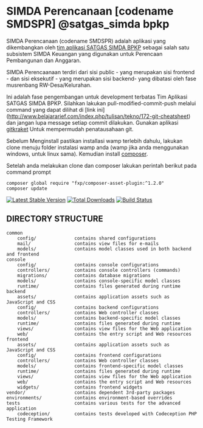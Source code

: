 SIMDA Perencanaan [codename SMDSPR] @satgas_simda bpkp
======================================================

SIMDA Perencanaan (codename SMDSPR) adalah aplikasi yang dikembangkan oleh  [tim aplikasi SATGAS SIMDA BPKP](http://www.simda-online.com/) sebagai salah satu subsistem SIMDA Keuangan yang digunakan untuk Perencaan Pembangunan dan Anggaran.

SIMDA Perencaanaan terdiri dari sisi public - yang merupakan sisi frontend - dan sisi eksekutif - yang merupakan sisi backend- yang dibatasi oleh fase musrenbang RW-Desa/Kelurahan.

Ini adalah fase pengembangan untuk development terbatas Tim Aplikasi SATGAS SIMDA BPKP. Silahkan lakukan pull-modified-commit-push melalui command yang dapat dilihat di [link ini] (http://www.belajararief.com/index.php/tulisan/tekno/172-git-cheatsheet) dan jangan lupa message setiap commit dilakukan.
Gunakan aplikasi [gitkraket](https://www.gitkraken.com/) Untuk mempermudah penatausahaan git.

Sebelum Menginstall pastikan installasi wamp terlebih dahulu, lakukan clone menuju folder instalasi wamp anda (wamp jika anda menggunakan windows, untuk linux sama). Kemudian install [composer](https://getcomposer.org/).

Setelah anda melakukan clone dan composer lakukan perintah berikut pada command prompt
```
composer global require "fxp/composer-asset-plugin:^1.2.0"
composer update
```

[![Latest Stable Version](https://poser.pugx.org/yiisoft/yii2-app-advanced/v/stable.png)](https://packagist.org/packages/yiisoft/yii2-app-advanced)
[![Total Downloads](https://poser.pugx.org/yiisoft/yii2-app-advanced/downloads.png)](https://packagist.org/packages/yiisoft/yii2-app-advanced)
[![Build Status](https://travis-ci.org/yiisoft/yii2-app-advanced.svg?branch=master)](https://travis-ci.org/yiisoft/yii2-app-advanced)

DIRECTORY STRUCTURE
-------------------

```
common
    config/              contains shared configurations
    mail/                contains view files for e-mails
    models/              contains model classes used in both backend and frontend
console
    config/              contains console configurations
    controllers/         contains console controllers (commands)
    migrations/          contains database migrations
    models/              contains console-specific model classes
    runtime/             contains files generated during runtime
backend
    assets/              contains application assets such as JavaScript and CSS
    config/              contains backend configurations
    controllers/         contains Web controller classes
    models/              contains backend-specific model classes
    runtime/             contains files generated during runtime
    views/               contains view files for the Web application
    web/                 contains the entry script and Web resources
frontend
    assets/              contains application assets such as JavaScript and CSS
    config/              contains frontend configurations
    controllers/         contains Web controller classes
    models/              contains frontend-specific model classes
    runtime/             contains files generated during runtime
    views/               contains view files for the Web application
    web/                 contains the entry script and Web resources
    widgets/             contains frontend widgets
vendor/                  contains dependent 3rd-party packages
environments/            contains environment-based overrides
tests                    contains various tests for the advanced application
    codeception/         contains tests developed with Codeception PHP Testing Framework
```